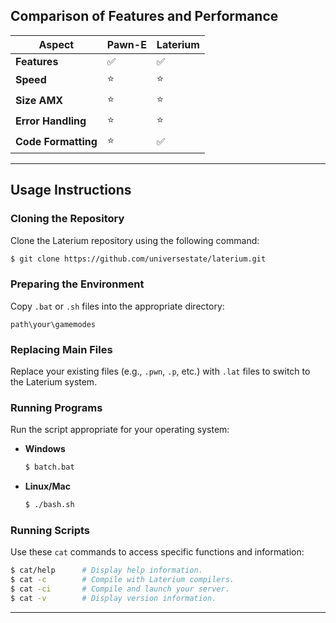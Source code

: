 ## Comparison of Features and Performance

|    **Aspect**     | **Pawn-E** | **Laterium** |
|--------------------|------------|--------------|
| **Features**       | ✅         | ✅           |
| **Speed**          | ⭐         | ⭐           |
| **Size AMX**          | ⭐         | ⭐           |
| **Error Handling** | ⭐         | ⭐           |
| **Code Formatting**| ⭐         | ✅           |

---

## Usage Instructions

### Cloning the Repository
Clone the Laterium repository using the following command:
```bash
$ git clone https://github.com/universestate/laterium.git
```

### Preparing the Environment
Copy `.bat` or `.sh` files into the appropriate directory:
```
path\your\gamemodes
```

### Replacing Main Files
Replace your existing files (e.g., `.pwn`, `.p`, etc.) with `.lat` files to switch to the Laterium system.

### Running Programs
Run the script appropriate for your operating system:

- **Windows**  
  ```bat
  $ batch.bat
  ```
- **Linux/Mac**  
  ```sh
  $ ./bash.sh
  ```

### Running Scripts
Use these `cat` commands to access specific functions and information:  
```bash
$ cat/help      # Display help information.
$ cat -c        # Compile with Laterium compilers.
$ cat -ci       # Compile and launch your server.
$ cat -v        # Display version information.
```

---
